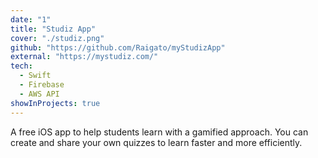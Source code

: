 ```yaml
---
date: "1"
title: "Studiz App"
cover: "./studiz.png"
github: "https://github.com/Raigato/myStudizApp"
external: "https://mystudiz.com/"
tech:
  - Swift
  - Firebase
  - AWS API
showInProjects: true
---
```


A free iOS app to help students learn with a gamified approach. You can create and share your own quizzes to learn faster and more efficiently.
